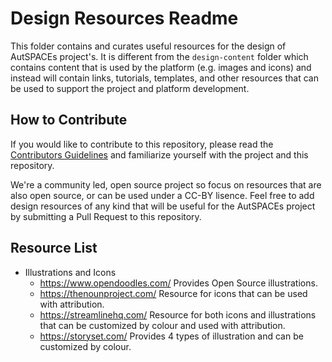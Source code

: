 # Design Resources Readme

This folder contains and curates useful resources for the design of AutSPACEs project's. It is different from the `design-content` folder which contains content that is used by the platform (e.g. images and icons) and instead will contain links, tutorials, templates, and other resources that can be used to support the project and platform development. 


## How to Contribute 
If you would like to contribute to this repository, please read the [Contributors Guidelines](https://github.com/alan-turing-institute/AutisticaCitizenScience/blob/master/.github/CONTRIBUTING.md) and familiarize yourself with the project and this repository. 

We're a community led, open source project so focus on resources that are also open source, or can be used under a CC-BY lisence. Feel free to add design resources of any kind that will be useful for the AutSPACEs project by submitting a Pull Request to this repository. 

## Resource List 

* Illustrations and Icons
  * https://www.opendoodles.com/ Provides Open Source illustrations. 
  * https://thenounproject.com/ Resource for icons that can be used with attribution.
  * https://streamlinehq.com/ Resource for both icons and illustrations that can be customized by colour and used with attribution. 
  * https://storyset.com/ Provides 4 types of illustration and can be customized by colour. 
